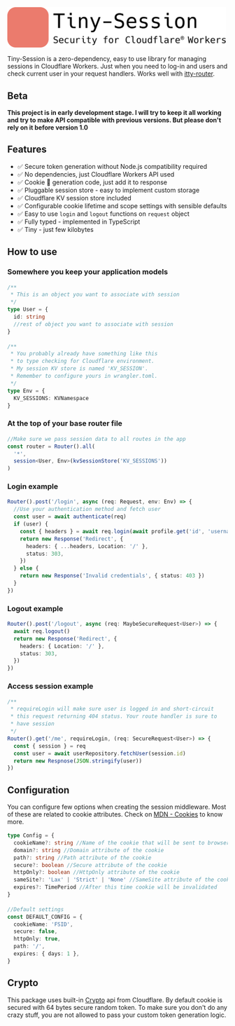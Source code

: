 <img src="./assets/logo.png" width="500px">

Tiny-Session is a zero-dependency, easy to use library for managing sessions in Cloudflare Workers. Just when you need to log-in and users and check current user in your request handlers. Works well with [itty-router](https://github.com/kwhitley/itty-router).

## Beta

**This project is in early development stage. I will try to keep it all working and try to make API compatible with previous versions. But please don't rely on it before version 1.0**

## Features

- ✅ Secure token generation without Node.js compatibility required
- ✅ No dependencies, just Cloudflare Workers API used
- ✅ Cookie 🍪 generation code, just add it to response
- ✅ Pluggable session store - easy to implement custom storage
- ✅ Cloudflare KV session store included
- ✅ Configurable cookie lifetime and scope settings with sensible defaults
- ✅ Easy to use `login` and `logout` functions on `request` object
- ✅ Fully typed - implemented in TypeScript
- ✅ Tiny - just few kilobytes

## How to use

### Somewhere you keep your application models

```typescript
/**
 * This is an object you want to associate with session
 */
type User = {
  id: string
  //rest of object you want to associate with session
}

/**
 * You probably already have something like this
 * to type checking for Cloudflare environment.
 * My session KV store is named 'KV_SESSION'.
 * Remember to configure yours in wrangler.toml.
 */
type Env = {
  KV_SESSIONS: KVNamespace
}
```

### At the top of your base router file

```typescript
//Make sure we pass session data to all routes in the app
const router = Router().all(
  '*',
  session<User, Env>(kvSessionStore('KV_SESSIONS'))
)
```

### Login example

```typescript
Router().post('/login', async (req: Request, env: Env) => {
  //Use your authentication method and fetch user
  const user = await authenticate(req)
  if (user) {
    const { headers } = await req.login(await profile.get('id', 'username'))
    return new Response('Redirect', {
      headers: { ...headers, Location: '/' },
      status: 303,
    })
  } else {
    return new Response('Invalid credentials', { status: 403 })
  }
})
```

### Logout example

```typescript
Router().post('/logout', async (req: MaybeSecureRequest<User>) => {
  await req.logout()
  return new Response('Redirect', {
    headers: { Location: '/' },
    status: 303,
  })
})
```

### Access session example

```typescript
/**
 * requireLogin will make sure user is logged in and short-circuit
 * this request returning 404 status. Your route handler is sure to
 * have session
 */
Router().get('/me', requireLogin, (req: SecureRequest<User>) => {
  const { session } = req
  const user = await userRepository.fetchUser(session.id)
  return new Respnose(JSON.stringify(user))
})
```

## Configuration

You can configure few options when creating the session middleware.
Most of these are related to cookie attributes.
Check on [MDN - Cookies](https://developer.mozilla.org/en-US/docs/Web/HTTP/Cookies) to know more.

```typescript
type Config = {
  cookieName?: string //Name of the cookie that will be sent to browser
  domain?: string //Domain attribute of the cookie
  path?: string //Path attribute of the cookie
  secure?: boolean //Secure attribute of the cookie
  httpOnly?: boolean //HttpOnly attribute of the cookie
  sameSite?: 'Lax' | 'Strict' | 'None' //SameSite attribute of the cookie
  expires?: TimePeriod //After this time cookie will be invalidated
}

//Default settings
const DEFAULT_CONFIG = {
  cookieName: 'FSID',
  secure: false,
  httpOnly: true,
  path: '/',
  expires: { days: 1 },
}
```

## Crypto

This package uses built-in [Crypto](https://developer.mozilla.org/en-US/docs/Web/API/Crypto)
api from Cloudflare. By default cookie is secured with 64 bytes secure random token.
To make sure you don't do any crazy stuff, you are not allowed to pass your custom token generation logic.
